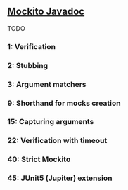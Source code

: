 ## [Mockito Javadoc](https://javadoc.io/static/org.mockito/mockito-core/3.1.0/org/mockito/Mockito.html)

TODO

### 1: Verification

### 2: Stubbing

### 3: Argument matchers

### 9: Shorthand for mocks creation

### 15: Capturing arguments

### 22: Verification with timeout

### 40: Strict Mockito

### 45: JUnit5 (Jupiter) extension
